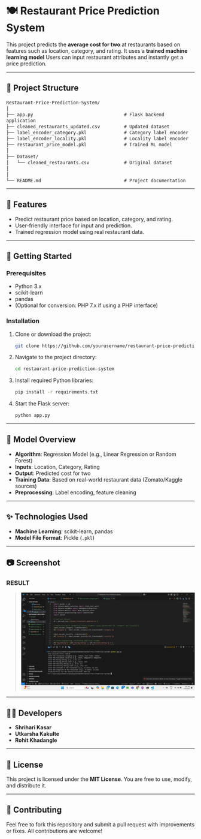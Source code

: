 # 🍽️ Restaurant Price Prediction System

This project predicts the **average cost for two** at restaurants based on features such as location, category, and rating. It uses a **trained machine learning model** Users can input restaurant attributes and instantly get a price prediction.

---

## 📁 Project Structure

```
Restaurant-Price-Prediction-System/
│
├── app.py                                  # Flask backend application
├── cleaned_restaurants_updated.csv         # Updated dataset
├── label_encoder_category.pkl              # Category label encoder
├── label_encoder_locality.pkl              # Locality label encoder
├── restaurant_price_model.pkl              # Trained ML model
│
├── Dataset/
│   └── cleaned_restaurants.csv             # Original dataset
│             
│
└── README.md                               # Project documentation
```

---

## 🧠 Features

- Predict restaurant price based on location, category, and rating.
- User-friendly interface for input and prediction.
- Trained regression model using real restaurant data.

---

## 🚀 Getting Started

### Prerequisites

- Python 3.x
- scikit-learn
- pandas
- (Optional for conversion: PHP 7.x if using a PHP interface)

### Installation

1. Clone or download the project:
   ```bash
   git clone https://github.com/yourusername/restaurant-price-prediction-system.git
   ```

2. Navigate to the project directory:
   ```bash
   cd restaurant-price-prediction-system
   ```

3. Install required Python libraries:
   ```bash
   pip install -r requirements.txt
   ```

4. Start the Flask server:
   ```bash
   python app.py
   ```

---

## 🧪 Model Overview

- **Algorithm**: Regression Model (e.g., Linear Regression or Random Forest)
- **Inputs**: Location, Category, Rating
- **Output**: Predicted cost for two
- **Training Data**: Based on real-world restaurant data (Zomato/Kaggle sources)
- **Preprocessing**: Label encoding, feature cleaning

---

## ✨ Technologies Used

- **Machine Learning**: scikit-learn, pandas
- **Model File Format**: Pickle (`.pkl`)

---

## 📷 Screenshot
### RESULT
> ![RESULT](https://github.com/ShrihariKasar/Restaurant-Price-Prediction-System/blob/main/Screenshot%20(213).png)

---

## 👨‍💻 Developers

- **Shrihari Kasar**
- **Utkarsha Kakulte**
- **Rohit Khadangle**

---

## 📄 License

This project is licensed under the **MIT License**. You are free to use, modify, and distribute it.

---

## 🤝 Contributing

Feel free to fork this repository and submit a pull request with improvements or fixes. All contributions are welcome!

```
